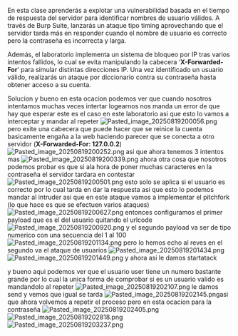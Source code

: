 En esta clase aprenderás a explotar una vulnerabilidad basada en el tiempo de respuesta del servidor para identificar nombres de usuario válidos. A través de Burp Suite, lanzarás un ataque tipo timing aprovechando que el servidor tarda más en responder cuando el nombre de usuario es correcto pero la contraseña es incorrecta y larga.

Además, el laboratorio implementa un sistema de bloqueo por IP tras varios intentos fallidos, lo cual se evita manipulando la cabecera ‘**X-Forwarded-For**‘ para simular distintas direcciones IP. Una vez identificado un usuario válido, realizarás un ataque por diccionario contra su contraseña hasta obtener acceso a su cuenta.

Solucion
y bueno en esta ocacion podemos ver que cuando nosotros intentamos muchas veces intertar logearnos nos manda un error de que hay que esperar este es el caso en este laboratorio
asi que esto lo vamos a interceptar y mandar al repeter
![Pasted_image_20250819200056.png](Imagenes/Pasted_image_20250819200056.png)
pero exite una cabecera que puede hacer que se reinice la cuenta basicamente engaña a la web haciendo parecer que se conecta a otro servidor (**X-Forwarded-For: 127.0.0.2**)
![Pasted_image_20250819200252.png](Imagenes/Pasted_image_20250819200252.png)
asi que ahora tenemos 3 intentos mas
![Pasted_image_20250819200339.png](Imagenes/Pasted_image_20250819200339.png)
ahora otra cosa que nosotros podemos probar es que si ala hora de poner muchas caracteres en la contraseña el servidor tardara en contestar
![Pasted_image_20250819200501.png](Imagenes/Pasted_image_20250819200501.png)
esto solo se aplica si el usuario es correcto por lo cual tarda en dar la respuesta asi que esto lo podemos mandar al intruder
asi que en este ataque vamos a implementar el pitchfork (lo que hace es que se efectuen varios ataques)
![Pasted_image_20250819200627.png](Imagenes/Pasted_image_20250819200627.png)
entonces configuramos el primer payload que es el del usuario quitando el urlcode
![Pasted_image_20250819200920.png](Imagenes/Pasted_image_20250819200920.png)
y el segundo payload va ser de tipo numerico con una secuencia del 1 al 100
![Pasted_image_20250819201134.png](Imagenes/Pasted_image_20250819201134.png)
pero lo hemos echo al reves en el segundo va el ataque de usuarios
![Pasted_image_20250819201434.png](Imagenes/Pasted_image_20250819201434.png)
![Pasted_image_20250819201449.png](Imagenes/Pasted_image_20250819201449.png)
y ahora asi le damos startatack

y bueno aqui podemos ver que el usuario user tiene un numero bastante grande por lo cual la unica forma de comprobar si es un usuario valido es mandandolo al repeter
![Pasted_image_20250819202107.png](Imagenes/Pasted_image_20250819202107.png)
le damos send y vemos que igual se tarda
![Pasted_image_20250819202145.png](Imagenes/Pasted_image_20250819202145.png)asi que ahora volvemos a repetir el proceso pero en esta ocacion para la contraseña
![Pasted_image_20250819202405.png](Imagenes/Pasted_image_20250819202405.png)
![Pasted_image_20250819202818.png](Imagenes/Pasted_image_20250819202818.png)
![Pasted_image_20250819203237.png](Imagenes/Pasted_image_20250819203237.png)
